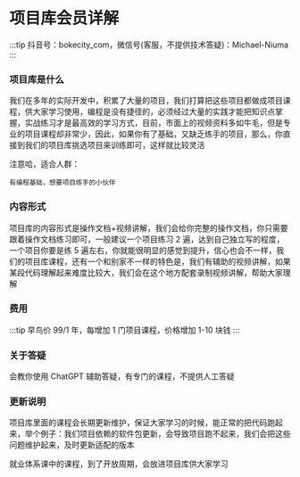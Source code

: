 # 项目库会员详解

:::tip
抖音号：bokecity_com，微信号(客服，不提供技术答疑)：Michael-Niuma
:::

### 项目库是什么

我们在多年的实际开发中，积累了大量的项目，我们打算把这些项目都做成项目课程，供大家学习使用，编程是没有捷径的，必须经过大量的实践才能把知识点掌握，实战练习才是最高效的学习方式，目前，市面上的视频资料多如牛毛，但是专业的项目课程却非常少，因此，如果你有了基础，又缺乏练手的项目，那么，你直接到我们的项目库挑选项目来训练即可，这样就比较灵活

注意哈，适合人群：

```
有编程基础，想要项目练手的小伙伴
```

### 内容形式

项目库的内容形式是操作文档+视频讲解，我们会给你完整的操作文档，你只需要跟着操作文档练习即可，一般建议一个项目练习 2 遍，达到自己独立写的程度，一个项目你要是练 5 遍左右，你就能很明显的感觉到提升，信心也会不一样，我们的项目库课程，还有一个和别家不一样的特色是，我们有辅助的视频讲解，如果某段代码理解起来难度比较大，我们会在这个地方配套录制视频讲解，帮助大家理解

### 费用

:::tip
早鸟价 99/1 年，每增加 1 门项目课程，价格增加 1-10 块钱
:::

### 关于答疑

会教你使用 ChatGPT 辅助答疑，有专门的课程，不提供人工答疑

### 更新说明

项目库里面的课程会长期更新维护，保证大家学习的时候，能正常的把代码跑起来，举个例子：我们项目依赖的软件包更新，会导致项目跑不起来，我们会把这些问题维护起来，及时更新适配的版本

就业体系课中的课程，到了开放周期，会放进项目库供大家学习
